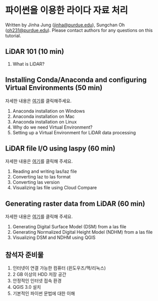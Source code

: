 # 파이썬을 이용한 라이다 자료 처리

Written by Jinha Jung (jinha@purdue.edu), Sungchan Oh (oh231@purdue.edu).
Please contact authors for any questions on this tutorial.

## LiDAR 101 (10 min)

  1. What is LiDAR?

## Installing Conda/Anaconda and configuring Virtual Environments (50 min)

자세한 내용은 [여기](https://github.com/gdslab/tutorial_lidar_processing_with_python/blob/main/Session1_install_conda.md)를 클릭해주세요.

  1. Anaconda installation on Windows
  1. Anaconda installation on Mac
  1. Anaconda installation on Linux
  1. Why do we need Virtual Environment?
  1. Setting up a Virtual Environment for LiDAR data processing

## LiDAR file I/O using laspy (60 min)

자세한 내용은 [여기](https://github.com/gdslab/tutorial_lidar_processing_with_python/blob/main/Session2_lidar_io.md)를 클릭해 주세요.

  1. Reading and writing las/laz file
  1. Converting laz to las format
  1. Converting las version
  1. Visualizing las file using Cloud Compare
  
## Generating raster data from LiDAR (60 min)

자세한 내용은 [여기](https://github.com/gdslab/tutorial_lidar_processing_with_python/blob/main/Session3_generate_raster.md)를 클릭해 주세요.

  1. Generating Digital Surface Model (DSM) from a las file
  1. Generating Normalized Digital Height Model (NDHM) from a las file
  1. Visualizing DSM and NDHM using QGIS

## 참석자 준비물

  1. 인터넷이 연결 가능한 컴퓨터 (윈도우즈/맥/리눅스)
  1. 2 GB 이상의 HDD 저장 공간
  1. 안정적인 인터넷 접속 환경
  1. QGIS 3.0 설치
  1. 기본적인 파이썬 문법에 대한 이해
